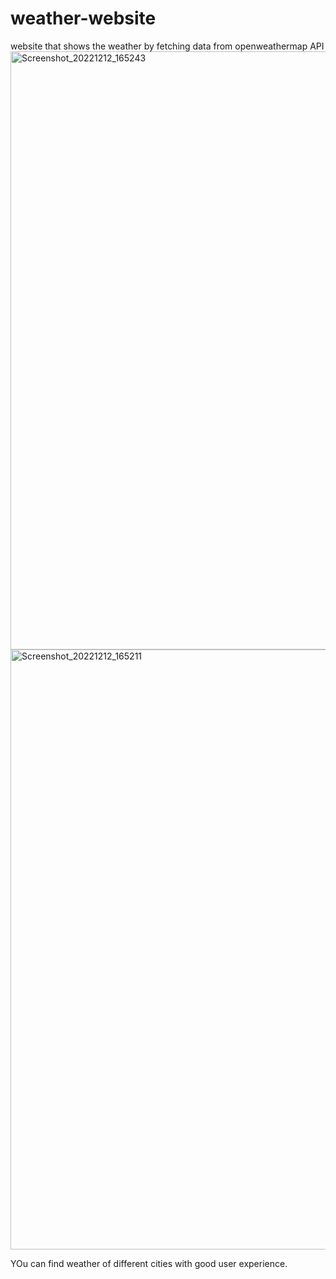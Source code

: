 # weather-website
website that shows the weather by fetching data from openweathermap API 
<img width="957" alt="Screenshot_20221212_165243" src="https://user-images.githubusercontent.com/98937098/210128163-e69e7b23-56d8-448f-bba1-138c890c562b.png">
<img width="960" alt="Screenshot_20221212_165211" src="https://user-images.githubusercontent.com/98937098/210128170-172f2bcb-460e-499b-88e2-97c04604229c.png">
 
 
 YOu can find weather of different cities with good user experience.
